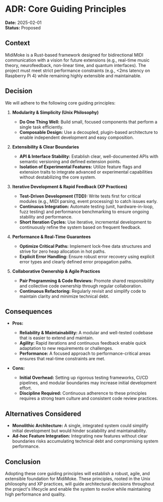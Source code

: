 # ADR: Core Guiding Principles

**Date:** 2025-02-01  
**Status:** Proposed

## Context

MidiMoke is a Rust-based framework designed for bidirectional MIDI communication with a vision for future extensions (e.g., real-time music theory, neurofeedback, non-linear time, and quantum interfaces). The project must meet strict performance constraints (e.g., <2ms latency on Raspberry Pi 4) while remaining highly extensible and maintainable.

## Decision

We will adhere to the following core guiding principles:

1. **Modularity & Simplicity (Unix Philosophy)**
   - **Do One Thing Well:** Build small, focused components that perform a single task efficiently.
   - **Composable Design:** Use a decoupled, plugin-based architecture to enable independent development and easy composition.

2. **Extensibility & Clear Boundaries**
   - **API & Interface Stability:** Establish clear, well-documented APIs with semantic versioning and defined extension points.
   - **Isolation of Experimental Features:** Utilize feature flags and extension traits to integrate advanced or experimental capabilities without destabilizing the core system.

3. **Iterative Development & Rapid Feedback (XP Practices)**
   - **Test-Driven Development (TDD):** Write tests first for critical modules (e.g., MIDI parsing, event processing) to catch issues early.
   - **Continuous Integration:** Automate testing (unit, hardware-in-loop, fuzz testing) and performance benchmarking to ensure ongoing stability and performance.
   - **Short Iteration Cycles:** Use iterative, incremental development to continuously refine the system based on frequent feedback.

4. **Performance & Real-Time Guarantees**
   - **Optimize Critical Paths:** Implement lock-free data structures and strive for zero heap allocation in hot paths.
   - **Explicit Error Handling:** Ensure robust error recovery using explicit error types and clearly defined error propagation paths.

5. **Collaborative Ownership & Agile Practices**
   - **Pair Programming & Code Reviews:** Promote shared responsibility and collective code ownership through regular collaboration.
   - **Continuous Refactoring:** Regularly revisit and simplify code to maintain clarity and minimize technical debt.

## Consequences

- **Pros:**
  - **Reliability & Maintainability:** A modular and well-tested codebase that is easier to extend and maintain.
  - **Agility:** Rapid iterations and continuous feedback enable quick adaptation to new requirements or challenges.
  - **Performance:** A focused approach to performance-critical areas ensures that real-time constraints are met.

- **Cons:**
  - **Initial Overhead:** Setting up rigorous testing frameworks, CI/CD pipelines, and modular boundaries may increase initial development effort.
  - **Discipline Required:** Continuous adherence to these principles requires a strong team culture and consistent code review practices.

## Alternatives Considered

- **Monolithic Architecture:** A single, integrated system could simplify initial development but would hinder scalability and maintainability.
- **Ad-hoc Feature Integration:** Integrating new features without clear boundaries risks accumulating technical debt and compromising system performance.

## Conclusion

Adopting these core guiding principles will establish a robust, agile, and extensible foundation for MidiMoke. These principles, rooted in the Unix philosophy and XP practices, will guide architectural decisions throughout the project's lifecycle and enable the system to evolve while maintaining high performance and quality.
